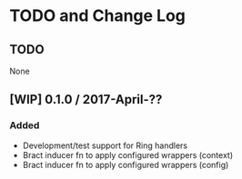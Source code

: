 # TODO and Change Log

## TODO
None

## [WIP] 0.1.0 / 2017-April-??
### Added
- Development/test support for Ring handlers
- Bract inducer fn to apply configured wrappers (context)
- Bract inducer fn to apply configured wrappers (config)
